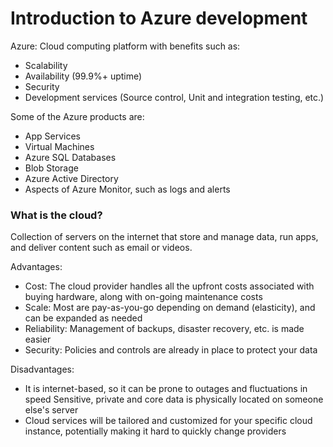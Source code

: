 # Introduction to Azure development

Azure: Cloud computing platform with benefits such as:
- Scalability
- Availability (99.9%+ uptime)
- Security
- Development services (Source control, Unit and integration testing, etc.)

Some of the Azure products are:
- App Services
- Virtual Machines
- Azure SQL Databases
- Blob Storage
- Azure Active Directory
- Aspects of Azure Monitor, such as logs and alerts

### What is the cloud?
Collection of servers on the internet that store and manage data, run apps, and deliver content such as email or videos.
 
Advantages:
- Cost: The cloud provider handles all the upfront costs associated with buying hardware, along with on-going maintenance costs
- Scale: Most are pay-as-you-go depending on demand (elasticity), and can be expanded as needed
- Reliability: Management of backups, disaster recovery, etc. is made easier
- Security: Policies and controls are already in place to protect your data

Disadvantages:
- It is internet-based, so it can be prone to outages and fluctuations in speed
Sensitive, private and core data is physically located on someone else's server
- Cloud services will be tailored and customized for your specific cloud instance, potentially making it hard to quickly change providers